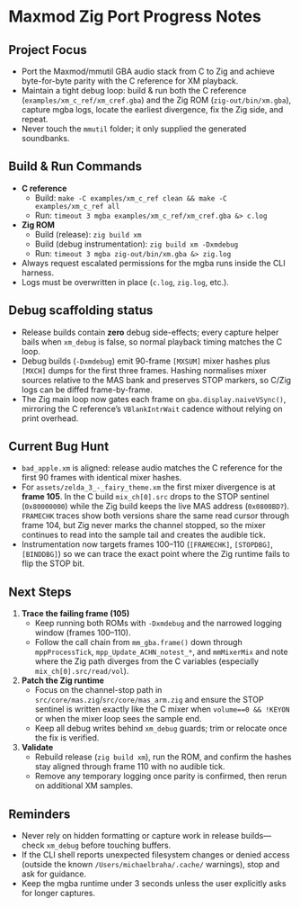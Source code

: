 # Maxmod Zig Port Progress Notes

## Project Focus
- Port the Maxmod/mmutil GBA audio stack from C to Zig and achieve byte-for-byte parity with the C reference for XM playback.
- Maintain a tight debug loop: build & run both the C reference (`examples/xm_c_ref/xm_cref.gba`) and the Zig ROM (`zig-out/bin/xm.gba`), capture mgba logs, locate the earliest divergence, fix the Zig side, and repeat.
- Never touch the `mmutil` folder; it only supplied the generated soundbanks.

## Build & Run Commands
- **C reference**
  - Build: `make -C examples/xm_c_ref clean && make -C examples/xm_c_ref all`
  - Run: `timeout 3 mgba examples/xm_c_ref/xm_cref.gba &> c.log`
- **Zig ROM**
  - Build (release): `zig build xm`
  - Build (debug instrumentation): `zig build xm -Dxmdebug`
  - Run: `timeout 3 mgba zig-out/bin/xm.gba &> zig.log`
- Always request escalated permissions for the mgba runs inside the CLI harness.
- Logs must be overwritten in place (`c.log`, `zig.log`, etc.).

## Debug scaffolding status
- Release builds contain **zero** debug side-effects; every capture helper bails when `xm_debug` is false, so normal playback timing matches the C loop.
- Debug builds (`-Dxmdebug`) emit 90-frame `[MXSUM]` mixer hashes plus `[MXCH]` dumps for the first three frames. Hashing normalises mixer sources relative to the MAS bank and preserves STOP markers, so C/Zig logs can be diffed frame-by-frame.
- The Zig main loop now gates each frame on `gba.display.naiveVSync()`, mirroring the C reference’s `VBlankIntrWait` cadence without relying on print overhead.

## Current Bug Hunt
- `bad_apple.xm` is aligned: release audio matches the C reference for the first 90 frames with identical mixer hashes.
- For `assets/zelda_3_-_fairy_theme.xm` the first mixer divergence is at **frame 105**. In the C build `mix_ch[0].src` drops to the STOP sentinel (`0x80000000`) while the Zig build keeps the live MAS address (`0x0800BD?`). `FRAMECHK` traces show both versions share the same read cursor through frame 104, but Zig never marks the channel stopped, so the mixer continues to read into the sample tail and creates the audible tick.
- Instrumentation now targets frames 100–110 (`[FRAMECHK]`, `[STOPDBG]`, `[BINDDBG]`) so we can trace the exact point where the Zig runtime fails to flip the STOP bit.

## Next Steps
1. **Trace the failing frame (105)**
   - Keep running both ROMs with `-Dxmdebug` and the narrowed logging window (frames 100–110).
   - Follow the call chain from `mm_gba.frame()` down through `mppProcessTick`, `mpp_Update_ACHN_notest_*`, and `mmMixerMix` and note where the Zig path diverges from the C variables (especially `mix_ch[0].src/read/vol`).
2. **Patch the Zig runtime**
   - Focus on the channel-stop path in `src/core/mas.zig`/`src/core/mas_arm.zig` and ensure the STOP sentinel is written exactly like the C mixer when `volume==0 && !KEYON` or when the mixer loop sees the sample end.
   - Keep all debug writes behind `xm_debug` guards; trim or relocate once the fix is verified.
3. **Validate**
   - Rebuild release (`zig build xm`), run the ROM, and confirm the hashes stay aligned through frame 110 with no audible tick.
   - Remove any temporary logging once parity is confirmed, then rerun on additional XM samples.

## Reminders
- Never rely on hidden formatting or capture work in release builds—check `xm_debug` before touching buffers.
- If the CLI shell reports unexpected filesystem changes or denied access (outside the known `/Users/michaelbraha/.cache/` warnings), stop and ask for guidance.
- Keep the mgba runtime under 3 seconds unless the user explicitly asks for longer captures.
